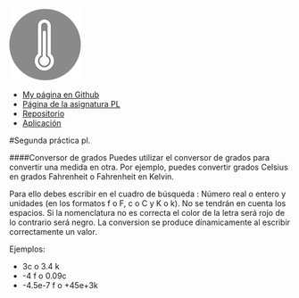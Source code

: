 ![temp](/img/favicon.png)

* [My página en Github](https://ctc87.github.io/)
* [Página de la asignatura PL](http://ctc87.github.io/Practicas_PL/)
* [Repositorio](https://github.com/ULL-ESIT-GRADOII-PL/conversor-de-temperatura-simple-equipo-cob)
* [Aplicación](http://ctc87.github.io/conversor-de-temperatura-simple-equipo-cob/)

#Segunda práctica pl. 

####Conversor de grados
Puedes utilizar el conversor de grados para convertir una medida en otra. Por ejemplo, 
puedes convertir grados Celsius en grados Fahrenheit o Fahrenheit en Kelvin.
            
Para ello debes escribir en el cuadro de búsqueda : Número 
real o entero y unidades (en los formatos f o F, c o C y K o k).
No se tendrán en cuenta los espacios.
Si la nomenclatura no es correcta el color de la letra será rojo
de lo contrario será negro. La conversion se produce dínamicamente al escribir correctamente un valor. 
                        
Ejemplos:
* 3c   o   3.4 k 
* -4 f o 0.09c
* -4.5e-7 f o +45e+3k

